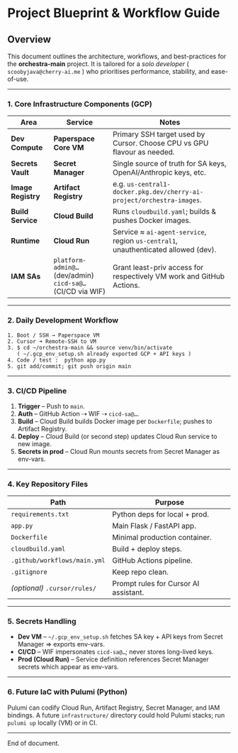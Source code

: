 # Project Blueprint & Workflow Guide

## Overview

This document outlines the architecture, workflows, and best-practices for the **orchestra-main** project.  It is tailored for a *solo developer* ( `scoobyjava@cherry-ai.me` ) who prioritises performance, stability, and ease-of-use.

---

### 1. Core Infrastructure Components (GCP)

| Area | Service | Notes |
|------|---------|-------|
| **Dev Compute** | **Paperspace Core VM** | Primary SSH target used by Cursor.  Choose CPU vs GPU flavour as needed. |
| **Secrets Vault** | **Secret Manager** | Single source of truth for SA keys, OpenAI/Anthropic keys, etc. |
| **Image Registry** | **Artifact Registry** | e.g. `us-central1-docker.pkg.dev/cherry-ai-project/orchestra-images`. |
| **Build Service** | **Cloud Build** | Runs `cloudbuild.yaml`; builds & pushes Docker images. |
| **Runtime** | **Cloud Run** | Service ≈ `ai-agent-service`, region `us-central1`, unauthenticated allowed (dev). |
| **IAM SAs** | `platform-admin@…` (dev/admin)  <br> `cicd-sa@…` (CI/CD via WIF) | Grant least-priv access for respectively VM work and GitHub Actions. |

---

### 2. Daily Development Workflow

```text
1. Boot / SSH → Paperspace VM
2. Cursor ➜ Remote-SSH to VM
3. $ cd ~/orchestra-main && source venv/bin/activate
   ( ~/.gcp_env_setup.sh already exported GCP + API keys )
4. Code / test :  python app.py
5. git add/commit; git push origin main
```

---

### 3. CI/CD Pipeline

1. **Trigger** – Push to `main`.
2. **Auth** – GitHub Action ⇢ WIF ⇢ `cicd-sa@…`.
3. **Build** – Cloud Build builds Docker image per `Dockerfile`; pushes to Artifact Registry.
4. **Deploy** – Cloud Build (or second step) updates Cloud Run service to new image.
5. **Secrets in prod** – Cloud Run mounts secrets from Secret Manager as env-vars.

---

### 4. Key Repository Files

| Path | Purpose |
|------|---------|
| `requirements.txt` | Python deps for local + prod.
| `app.py` | Main Flask / FastAPI app.
| `Dockerfile` | Minimal production container.
| `cloudbuild.yaml` | Build + deploy steps.
| `.github/workflows/main.yml` | GitHub Actions pipeline.
| `.gitignore` | Keep repo clean.
| _(optional)_ `.cursor/rules/` | Prompt rules for Cursor AI assistant.

---

### 5. Secrets Handling

* **Dev VM** – `~/.gcp_env_setup.sh` fetches SA key + API keys from Secret Manager ⇒ exports env-vars.
* **CI/CD** – WIF impersonates `cicd-sa@…`; never stores long-lived keys.
* **Prod (Cloud Run)** – Service definition references Secret Manager secrets which appear as env-vars.

---

### 6. Future IaC with Pulumi (Python)

Pulumi can codify Cloud Run, Artifact Registry, Secret Manager, and IAM bindings.  A future `infrastructure/` directory could hold Pulumi stacks; run `pulumi up` locally (VM) or in CI.

---

End of document. 
